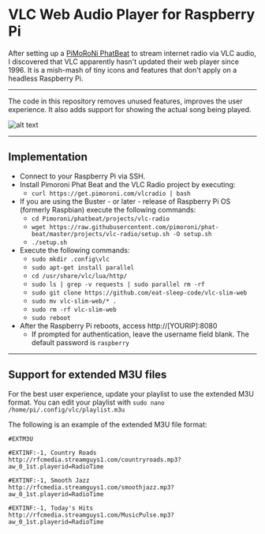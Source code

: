 # VLC Web Audio Player for Raspberry Pi

After setting up a [PiMoRoNi PhatBeat](https://shop.pimoroni.com/products/phat-beat) to stream internet radio via VLC audio, I discovered that VLC apparently hasn't updated their web player since 1996.   It is a mish-mash of tiny icons and features that don't apply on a headless Raspberry Pi.

___

The code in this repository removes unused features, improves the user experience.   It also adds support for showing the actual song being played.

![alt text](https://github.com/eat-sleep-code/vlc-web-audio-ui/blob/master/screenshot.png?raw=true)
___

## Implementation

* Connect to your Raspberry Pi via SSH.
* Install Pimoroni Phat Beat and the VLC Radio project by executing:
  * `curl https://get.pimoroni.com/vlcradio | bash`
* If you are using the Buster - or later - release of Raspberry Pi OS (formerly Raspbian) execute the following commands:
  * `cd Pimoroni/phatbeat/projects/vlc-radio`
  * `wget https://raw.githubusercontent.com/pimoroni/phat-beat/master/projects/vlc-radio/setup.sh -O setup.sh`
  * `./setup.sh`
* Execute the following commands:
  * `sudo mkdir .config\vlc`
  * `sudo apt-get install parallel`
  * `cd /usr/share/vlc/lua/http/`
  * `sudo ls | grep -v requests | sudo parallel rm -rf`
  * `sudo git clone https://github.com/eat-sleep-code/vlc-slim-web`
  * `sudo mv vlc-slim-web/* .`
  * `sudo rm -rf vlc-slim-web`
  * `sudo reboot`
* After the Raspberry Pi reboots, access http://[YOURIP]:8080 
  * If prompted for authentication, leave the username field blank.   The default password is `raspberry`
___

## Support for extended M3U files
For the best user experience, update your playlist to use the extended M3U format.   You can edit your playlist with `sudo nano /home/pi/.config/vlc/playlist.m3u`

The following is an example of the extended M3U file format:
```
#EXTM3U

#EXTINF:-1, Country Roads
http://rfcmedia.streamguys1.com/countryroads.mp3?aw_0_1st.playerid=RadioTime

#EXTINF:-1, Smooth Jazz
http://rfcmedia.streamguys1.com/smoothjazz.mp3?aw_0_1st.playerid=RadioTime

#EXTINF:-1, Today's Hits
http://rfcmedia.streamguys1.com/MusicPulse.mp3?aw_0_1st.playerid=RadioTime
```
